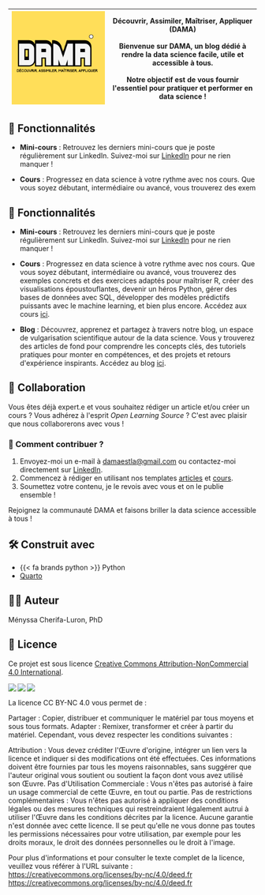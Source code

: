 | ![Logo POO](https://github.com/universdesdonnees/dama/blob/master/images/dama_logo.png?raw=true) | **Découvrir, Assimiler, Maîtriser, Appliquer (DAMA)**<br><br>Bienvenue sur DAMA, un blog dédié à rendre la data science facile, utile et accessible à tous.<br><br>Notre objectif est de vous fournir l'essentiel pour pratiquer et performer en data science ! |
| --- | --- |

## 🌟 Fonctionnalités

- **Mini-cours** : Retrouvez les derniers mini-cours que je poste régulièrement sur LinkedIn. Suivez-moi sur [LinkedIn](https://www.linkedin.com/in/menyssacherifaluron/) pour ne rien manquer !

- **Cours** : Progressez en data science à votre rythme avec nos cours. Que vous soyez débutant, intermédiaire ou avancé, vous trouverez des exem


## 🌟 Fonctionnalités

- **Mini-cours** : Retrouvez les derniers mini-cours que je poste régulièrement sur LinkedIn. Suivez-moi sur [LinkedIn](https://www.linkedin.com/in/menyssacherifaluron/) pour ne rien manquer !

- **Cours** : Progressez en data science à votre rythme avec nos cours. Que vous soyez débutant, intermédiaire ou avancé, vous trouverez des exemples concrets et des exercices adaptés pour maîtriser R, créer des visualisations époustouflantes, devenir un héros Python, gérer des bases de données avec SQL, développer des modèles prédictifs puissants avec le machine learning, et bien plus encore. Accédez aux cours [ici](cours/index.qmd).

- **Blog** : Découvrez, apprenez et partagez à travers notre blog, un espace de vulgarisation scientifique autour de la data science. Vous y trouverez des articles de fond pour comprendre les concepts clés, des tutoriels pratiques pour monter en compétences, et des projets et retours d'expérience inspirants. Accédez au blog [ici](blog/index.qmd).

## 🤝 Collaboration

Vous êtes déjà expert.e et vous souhaitez rédiger un article et/ou créer un cours ? Vous adhérez à l'esprit *Open Learning Source* ? C'est avec plaisir que nous collaborerons avec vous !

### 📩 Comment contribuer ?

1. Envoyez-moi un e-mail à damaestla@gmail.com ou contactez-moi directement sur [LinkedIn](https://www.linkedin.com/in/menyssacherifaluron/).
2. Commencez à rédiger en utilisant nos templates [articles](https://github.com/universdesdonnees/dama/blob/master/blog/article_template.qmd) et [cours](https://github.com/universdesdonnees/dama/blob/master/cours/cours_template.qmd).
3. Soumettez votre contenu, je le revois avec vous et on le publie ensemble !

Rejoignez la communauté DAMA et faisons briller la data science accessible à tous !

## 🛠️ Construit avec

- {{< fa brands python >}} Python
- [Quarto](https://quarto.org/)

## 👩‍💻 Auteur

Ményssa Cherifa-Luron, PhD

## 📄 Licence

Ce projet est sous licence [Creative Commons Attribution-NonCommercial 4.0 International](http://creativecommons.org/licenses/by-nc/4.0/?ref=chooser-v1).

<a href="http://creativecommons.org/licenses/by-nc/4.0/?ref=chooser-v1" target="_blank" rel="license noopener noreferrer" style="display:inline-block;"><img src="https://mirrors.creativecommons.org/presskit/icons/cc.svg?ref=chooser-v1" style="height:22px!important;vertical-align:text-bottom;"/><img src="https://mirrors.creativecommons.org/presskit/icons/by.svg?ref=chooser-v1" style="height:22px!important;margin-left:3px;vertical-align:text-bottom;"/><img src="https://mirrors.creativecommons.org/presskit/icons/nc.svg?ref=chooser-v1" style="height:22px!important;margin-left:3px;vertical-align:text-bottom;"/></a>

La licence CC BY-NC 4.0 vous permet de :

Partager : Copier, distribuer et communiquer le matériel par tous moyens et sous tous formats.
Adapter : Remixer, transformer et créer à partir du matériel.
Cependant, vous devez respecter les conditions suivantes :

Attribution : Vous devez créditer l'Œuvre d'origine, intégrer un lien vers la licence et indiquer si des modifications ont été effectuées. Ces informations doivent être fournies par tous les moyens raisonnables, sans suggérer que l'auteur original vous soutient ou soutient la façon dont vous avez utilisé son Œuvre.
Pas d'Utilisation Commerciale : Vous n'êtes pas autorisé à faire un usage commercial de cette Œuvre, en tout ou partie.
Pas de restrictions complémentaires : Vous n'êtes pas autorisé à appliquer des conditions légales ou des mesures techniques qui restreindraient légalement autrui à utiliser l'Œuvre dans les conditions décrites par la licence.
Aucune garantie n'est donnée avec cette licence. Il se peut qu'elle ne vous donne pas toutes les permissions nécessaires pour votre utilisation, par exemple pour les droits moraux, le droit des données personnelles ou le droit à l'image.

Pour plus d'informations et pour consulter le texte complet de la licence, veuillez vous référer à l'URL suivante : https://creativecommons.org/licenses/by-nc/4.0/deed.fr
https://creativecommons.org/licenses/by-nc/4.0/deed.fr